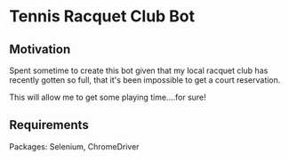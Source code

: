 # Tennis Racquet Club Bot
## Motivation
Spent sometime to create this bot given that my local racquet club has recently gotten so full, that it's been impossible to get a court reservation. 

This will allow me to get some playing time....for sure!

## Requirements
Packages: Selenium, ChromeDriver